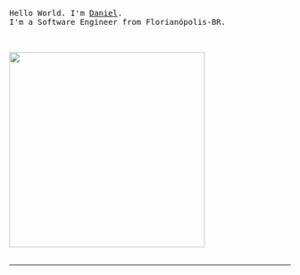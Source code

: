 <p >
  <br>
  <samp>Hello World. I'm <a href="https://danrodriguez.dev">Daniel</a>.<br> I'm a Software Engineer from Florianópolis-BR.<br><br>

  <br>
  
  <img src="https://c.tenor.com/m9Ega9zEj1EAAAAC/coder-tester.gif" width="350" /><br><br>

  
</p>

------------


